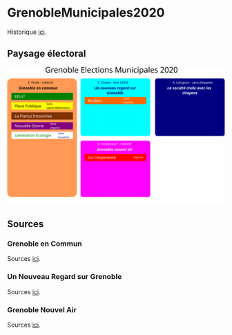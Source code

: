# GrenobleMunicipales2020

Historique [ici](https://github.com/rom1gre/GrenobleMunicipales2020/tree/master/Historique).

## Paysage électoral

![Schéma Municipales Grenoble 2020](https://github.com/rom1gre/GrenobleMunicipales2020/blob/master/Images/schema.svg "Schéma")

## Sources

### Grenoble en Commun

Sources [ici](https://github.com/rom1gre/GrenobleMunicipales2020/blob/master/GrenobleEnCommun/SOURCES.md).

### Un Nouveau Regard sur Grenoble

Sources [ici](https://github.com/rom1gre/GrenobleMunicipales2020/blob/master/UnNouveauRegardSurGrenoble/SOURCES.md).

### Grenoble Nouvel Air

Sources [ici](https://github.com/rom1gre/GrenobleMunicipales2020/blob/master/UnNouvelAir/SOURCES.md).

